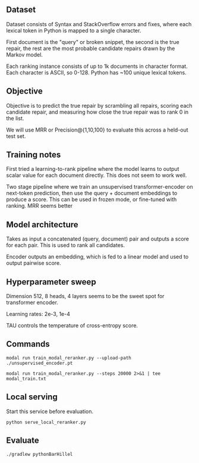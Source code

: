 ## Dataset

Dataset consists of Syntax and StackOverflow errors and fixes, where each lexical token in Python is mapped to a single character.

First document is the "query" or broken snippet, the second is the true repair, the rest are the most probable candidate repairs drawn by the Markov model.

Each ranking instance consists of up to 1k documents in character format. Each character is ASCII, so 0-128. Python has ~100 unique lexical tokens.

## Objective

Objective is to predict the true repair by scrambling all repairs, scoring each candidate repair, and measuring how close the true repair was to rank 0 in the list.

We will use MRR or Precision@{1,10,100} to evaluate this across a held-out test set.

## Training notes

First tried a learning-to-rank pipeline where the model learns to output scalar value for each document directly. This does not seem to work well.

Two stage pipeline where we train an unsupervised transformer-encoder on next-token prediction, then use the query + document embeddings to produce a score. This can be used in frozen mode, or fine-tuned with ranking. MRR seems better

## Model architecture

Takes as input a concatenated (query, document) pair and outputs a score for each pair. This is used to rank all candidates.

Encoder outputs an embedding, which is fed to a linear model and used to output pairwise score.

## Hyperparameter sweep

Dimension 512, 8 heads, 4 layers seems to be the sweet spot for transformer encoder.

Learning rates: 2e-3, 1e-4

TAU controls the temperature of cross-entropy score.

## Commands

```
modal run train_modal_reranker.py --upload-path ./unsupervised_encoder.pt
```

```
modal run train_modal_reranker.py --steps 20000 2>&1 | tee modal_train.txt
```

## Local serving

Start this service before evaluation.

```
python serve_local_reranker.py
```

## Evaluate

```
./gradlew pythonBarHillel
```